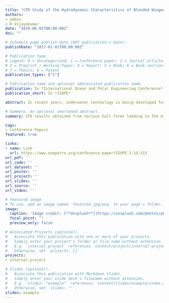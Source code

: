 ```yaml
---
title: "CFD Study of the Hydrodynamic Characteristics of Blended Winged Unmanned Underwater Gliders"
authors:
- admin
- R Vijayakumar
date: "2019-06-01T00:00:00Z"
doi: ""

# Schedule page publish date (NOT publication's date).
publishDate: "2017-01-01T00:00:00Z"

# Publication type.
# Legend: 0 = Uncategorized; 1 = Conference paper; 2 = Journal article;
# 3 = Preprint / Working Paper; 4 = Report; 5 = Book; 6 = Book section;
# 7 = Thesis; 8 = Patent
publication_types: ["1"]

# Publication name and optional abbreviated publication name.
publication: In *International Ocean and Polar Engineering Conference*
publication_short: In *ISOPE*

abstract: In recent years, underwater technology is being developed for coastal survey and strategic applications. Autonomous Underwater Vehicles (AUVs) are a classic example of such technology. The Unmanned Underwater Gliders, unique among them, use a buoyancy propulsion mechanism to execute said operations with minimal or no acoustic noise without the need to disrupt the aquatic life. To increase the speed in the horizontal motion of such gliders, a new type of hull-form is being developed on the basis of the flying wing design called the Blended-winged Unmanned Underwater Gliders (BWUUGs). The increased lift-to-drag ratio due to the high lift generated by imitating the hull of the glider with a wing, results in lowering the glide angle, thereby increasing maneuvering efficiency. This paper gives the CFD results obtained from various hull-forms leading to the evolution of BWUUGs focusing on the wings of the glider by comparing the lift-to-drag ratios of classical hull-forms with that of the BWUUGs. The simulations are performed in a commercial CFD software – STARCCM+ with SST k-ω turbulence model validated using results from Nakamura et al., (2013).

# Summary. An optional shortened abstract.
summary: CFD results obtained from various hull-forms leading to the evolution of BWUUGs focusing on the wings of the glider by comparing the lift-to-drag ratios of classical hull-forms with that of the BWUUGs

tags:
- Conference Papers
featured: true

links:
- name: Link
  url: https://www.onepetro.org/conference-paper/ISOPE-I-19-513
url_pdf: ''
url_code: ''
url_dataset: ''
url_poster: ''
url_project: ''
url_slides: ''
url_source: ''
url_video: ''

# Featured image
# To use, add an image named `featured.jpg/png` to your page's folder. 
image:
  caption: 'Image credit: [**Unsplash**](https://unsplash.com/photos/pLCdAaMFLTE)'
  focal_point: ""
  preview_only: false

# Associated Projects (optional).
#   Associate this publication with one or more of your projects.
#   Simply enter your project's folder or file name without extension.
#   E.g. `internal-project` references `content/project/internal-project/index.md`.
#   Otherwise, set `projects: []`.
projects:
- internal-project

# Slides (optional).
#   Associate this publication with Markdown slides.
#   Simply enter your slide deck's filename without extension.
#   E.g. `slides: "example"` references `content/slides/example/index.md`.
#   Otherwise, set `slides: ""`.
slides: example
---
```

